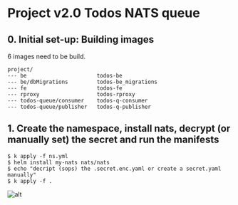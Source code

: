 # Project v2.0 Todos NATS queue

## 0. Initial set-up: Building images

6 images need to be build.

```
project/
--- be                      todos-be
--- be/dbMigrations         todos-be_migrations
--- fe                      todos-fe
--- rproxy                  todos-rproxy
--- todos-queue/consumer    todos-q-consumer
--- todos-queue/publisher   todos-q-publisher
```

## 1. Create the namespace, install nats, decrypt (or manually set) the secret and run the manifests

```shell
$ k apply -f ns.yml
$ helm install my-nats nats/nats
$ echo "decript (sops) the .secret.enc.yaml or create a secret.yaml manually"
$ k apply -f . 
```

![alt](demo.gif)
